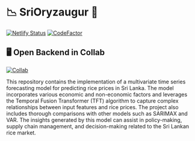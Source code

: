 # 📉 SriOryzaugur 🌾

[![Netlify Status](https://api.netlify.com/api/v1/badges/51841dd8-a090-4fae-90c9-be82b3adca7b/deploy-status)](https://app.netlify.com/sites/srioryazaugur/deploys)
[![CodeFactor](https://www.codefactor.io/repository/github/luqmanrumaiz/srioryzaugur/badge?s=e1db394372d5aa2249d69cb22b7d922a1bace421)](https://www.codefactor.io/repository/github/luqmanrumaiz/srioryzaugur)

## 🖥️ Open Backend in Collab
[![Collab](https://colab.research.google.com/assets/colab-badge.svg)](https://colab.research.google.com/github/luqmanrumaiz/SriOryzaugur/blob/main/backend/backend.ipynb) 


This repository contains the implementation of a multivariate time series forecasting model for predicting rice prices in Sri Lanka. The model incorporates various economic and non-economic factors and leverages the Temporal Fusion Transformer (TFT) algorithm to capture complex relationships between input features and rice prices. The project also includes thorough comparisons with other models such as SARIMAX and VAR. The insights generated by this model can assist in policy-making, supply chain management, and decision-making related to the Sri Lankan rice market.
